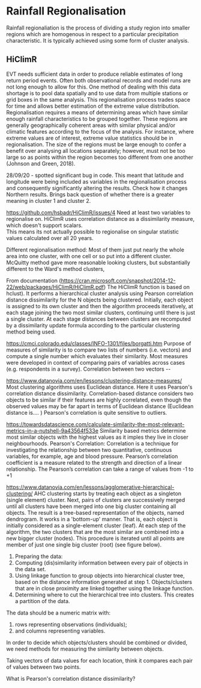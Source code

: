 # Rainfall Regionalisation
Rainfall regionaliation is the process of dividing a study region into smaller regions which are homogenous in respect to a particular precipitation characteristic. It is typically achieved using some form of cluster analysis.

## HiClimR

EVT needs sufficient data in order to produce reliable estimates of long return period events. Often both observational records and model runs are not long enough to allow for this. One method of dealing with this data shortage is to pool data spatially and to use data from multiple stations or grid boxes in the same analysis. This regionalisation process trades space for time and allows better estimation of the extreme value distribution. Regionalisation requires a means of determining areas which have similar enough rainfall characteristics to be grouped together. These regions are generally geographically coherent areas with similar physical and/or climatic features according to the focus of the analysis. For instance, where extreme values are of interest, extreme value statistics should be in regionalisation. The size of the regions must be large enough to confer a benefit over analysing all locations separately; however, must not be too large so as points within the region becomes too different from one another (Johnson and Green, 2018).

28/09/20 - spotted significant bug in code. This meant that latitude and longitude were being included as variables in the regionalisation process and consequently significantly altering the results.
Check how it changes Northern results.
Brings back question of whether there is a greater meaning in cluster 1 and cluster 2.

https://github.com/hsbadr/HiClimR/issues/4
Need at least two variables to regionalise on. HiClimR uses correlation distance as a dissimilarity measure, which doesn't support scalars.  
This means its not actually possible to regionalise on singular statistic values calculated over all 20 years.

Different regionalisation method:
Most of them just put nearly the whole area into one cluster, with one cell or so put into a different cluster. McQuitty method gave more reasonable looking clusters, but substantially different to the Ward's method clusters,

From documentation (https://cran.microsoft.com/snapshot/2014-12-22/web/packages/HiClimR/HiClimR.pdf)
The HiClimR function is based on hclust). It performs a hierarchical cluster analysis using Pearson
correlation distance dissimilarity for the N objects being clustered. Initially, each object is assigned
to its own cluster and then the algorithm proceeds iteratively, at each stage joining the two most
similar clusters, continuing until there is just a single cluster. At each stage distances between
clusters are recomputed by a dissimilarity update formula according to the particular clustering
method being used.

https://cmci.colorado.edu/classes/INFO-1301/files/borgatti.htm
Purpose of measures of similarity is to compare two lists of numbers (i.e. vectors) and compute a single number which evaluates their similarity. Most measures were developed in context of comparing pairs of variables across cases (e.g. respondents in a survey).
Correlation between two vectors --

https://www.datanovia.com/en/lessons/clustering-distance-measures/
Most clustering algorithms uses Euclidean distance. Here it uses Pearson's correlation distance dissimilarity. Correlation-based distance considers two objects to be similar if their features are highly correlated, even though the observed values may be far apart in terms of Euclidean distance (Euclidean distance is.... ) Pearson's correlation is quite sensitive to outliers.

https://towardsdatascience.com/calculate-similarity-the-most-relevant-metrics-in-a-nutshell-9a43564f533e
Similarity based metrics determine most similar objects with the highest values as it imples they live in closer neighbourhoods.
Pearson's Correlation: Correlation is a technique for investigating the relationship between two quantitative, continuous variables, for example, age and blood pressure. Pearson’s correlation coefficient is a measure related to the strength and direction of a linear relationship. The Pearson’s correlation can take a range of values from -1 to +1

https://www.datanovia.com/en/lessons/agglomerative-hierarchical-clustering/
AHC clustering starts by treating each object as a singleton (single element) cluster. Next, pairs of clusters are successively merged until all clusters have been merged into one big cluster containing all objects. The result is a tree-based representation of the objects, named dendrogram.
It works in a 'bottom-up' manner. That is, each object is initially considered as a single-element cluster (leaf). At each step of the algorithm, the two clusters that are the most similar are combined into a new bigger cluster (nodes). This procedure is iterated until all points are member of just one single big cluster (root) (see figure below).
1. Preparing the data:
2. Computing (dis)similarity information between every pair of objects in the data set.
3. Using linkage function to group objects into hierarchical cluster tree, based on the distance information generated at step 1. Objects/clusters that are in close proximity are linked together using the linkage function.
4. Determining where to cut the hierarchical tree into clusters. This creates a partition of the data.

The data should be a numeric matrix with:
1. rows representing observations (individuals);
2. and columns representing variables.

In order to decide which objects/clusters should be combined or divided, we need methods for measuring the similarity between objects.


Taking vectors of data values for each location, think it compares each pair of values between two points.


What is Pearson's correlation distance dissimilarity?

